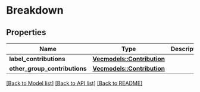 # Breakdown

## Properties

Name | Type | Description | Notes
------------ | ------------- | ------------- | -------------
**label_contributions** | [**Vec<models::Contribution>**](Contribution.md) |  | 
**other_group_contributions** | [**Vec<models::Contribution>**](Contribution.md) |  | 

[[Back to Model list]](../README.md#documentation-for-models) [[Back to API list]](../README.md#documentation-for-api-endpoints) [[Back to README]](../README.md)



